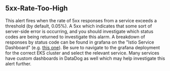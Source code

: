 ## 5xx-Rate-Too-High

This alert fires when the rate of 5xx responses from a service exceeds a
threshold (by default, 0.05%). A 5xx which indicates that some sort of 
server-side error is occurring, and you should investigate which status codes
are being returned to investigate this alarm. A breakdown of responses by
status code can be found in grafana on the "Istio Service Dashboard" (e.g.
[this one](https://grafana.us1-eks.nextdoor.com/d/LJ_uJAvmk/istio-service-dashboard)).
Be sure to navigate to the grafana deployment for the correct EKS cluster and
select the relevant service. Many services have custom dashboards in DataDog
as well which may help investigate this alert further.

